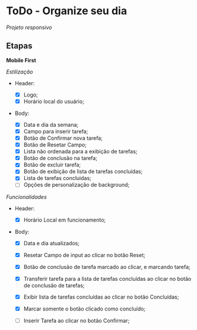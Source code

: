 # ToDo - Organize seu dia

*Projeto responsivo*

## Etapas

**Mobile First**

*Estilização*

  - Header:

    - [x] Logo;
    - [x] Horário local do usuário;

  - Body:
     - [x] Data e dia da semana;
     - [x] Campo para inserir tarefa;
     - [x] Botão de Confirmar nova tarefa;
     - [x] Botão de Resetar Campo;
     - [x] Lista não ordenada para a exibição de tarefas;
     - [x] Botão de conclusão na tarefa;
     - [x] Botão de excluir tarefa;
     - [x] Botão de exibição de lista de tarefas concluídas;
     - [x] Lista de tarefas concluidas;
     - [ ] Opções de personalização de background;

*Funcionalidades*

  - Header:
    
    - [x] Horário Local em funcionamento;
    
  - Body: 
  
    - [x] Data e dia atualizados;
    - [x] Resetar Campo de input ao clicar no botão Reset;
    - [x] Botão de conclusão de tarefa marcado ao clicar, e marcando tarefa;
    - [x] Transferir tarefa para a lista de tarefas concluídas ao clicar no botão de conclusão de tarefas;
    - [x] Exibir lista de tarefas concluídas ao clicar no botão Concluídas;
    - [x] Marcar somente o botão clicado como concluído;
    - [ ] Inserir Tarefa ao clicar no botão Confirmar;
    

